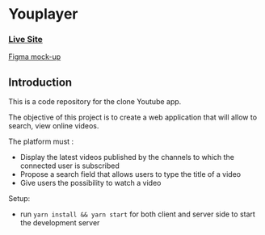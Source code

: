 # Youplayer

### [Live Site](https://realtime-chat-application.netlify.com)

[Figma mock-up](https://www.figma.com/file/GGTGlTgMlo5Rj4D5y0plxK/Personal-Videos-Players?node-id=0%3A1)

## Introduction
This is a code repository for the clone Youtube app. 

The objective of this project is to create a web application that will allow to search, view online videos.

The platform must :

- Display the latest videos published by the channels to which the connected user is subscribed
- Propose a search field that allows users to type the title of a video
- Give users the possibility to watch a video



Setup:
- run ```yarn install && yarn start``` for both client and server side to start the development server
